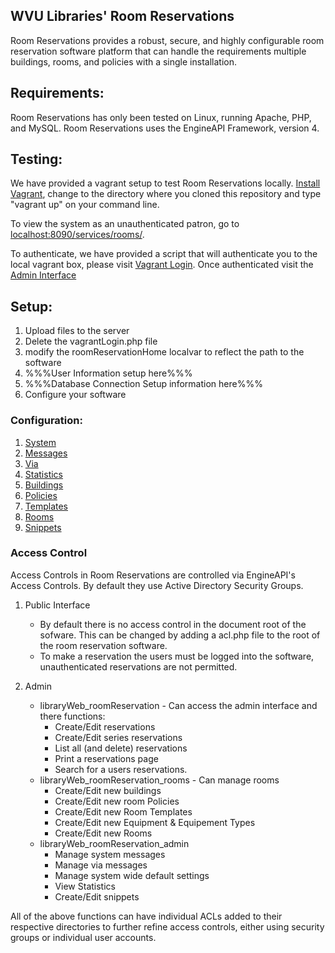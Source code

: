 ## WVU Libraries' Room Reservations

Room Reservations provides a robust, secure, and highly configurable room reservation software platform that can handle the requirements multiple buildings, rooms, and policies with a single installation. 

## Requirements:

Room Reservations has only been tested on Linux, running Apache, PHP, and MySQL. Room Reservations uses the EngineAPI Framework, version 4. 

## Testing:

We have provided a vagrant setup to test Room Reservations locally. [Install Vagrant](https://www.vagrantup.com/), change to the directory where you cloned this repository and type "vagrant up" on your command line.

To view the system as an unauthenticated patron, go to [localhost:8090/services/rooms/](http://localhost:8090/services/rooms/).

To authenticate, we have provided a script that will authenticate you to the local vagrant box, please visit [Vagrant Login](http://localhost:8090/services/rooms/vagrantLogin.php). Once authenticated visit the [Admin Interface](http://localhost:8090/services/rooms/admin)

## Setup:

1. Upload files to the server
1. Delete the vagrantLogin.php file
1. modify the roomReservationHome localvar to reflect the path to the software
1. %%%User Information setup here%%%
1. %%%Database Connection Setup information here%%%
1. Configure your software

### Configuration:

1. [System](https://github.lib.wvu.edu/wvulibraries/Room-Reservations/tree/documentation/src/admin/config/settings/README.md)
1. [Messages](https://github.lib.wvu.edu/wvulibraries/Room-Reservations/tree/documentation/src/admin/config/messages/README.md)
1. [Via](https://github.lib.wvu.edu/wvulibraries/Room-Reservations/tree/documentation/src/admin/config/via/README.md)
1. [Statistics](https://github.lib.wvu.edu/wvulibraries/Room-Reservations/tree/documentation/src/admin/config/statistics/README.md)
1. [Buildings](https://github.lib.wvu.edu/wvulibraries/Room-Reservations/tree/documentation/src/admin/roommanagement/buildings/README.md)
1. [Policies](https://github.lib.wvu.edu/wvulibraries/Room-Reservations/tree/documentation/src/admin/roommanagement/policies/README.md)
1. [Templates](https://github.lib.wvu.edu/wvulibraries/Room-Reservations/tree/documentation/src/admin/roommanagement/templates/README.md)
1. [Rooms](https://github.lib.wvu.edu/wvulibraries/Room-Reservations/tree/documentation/src/admin/roommanagement/rooms/README.md)
1. [Snippets](https://github.lib.wvu.edu/wvulibraries/Room-Reservations/tree/documentation/src/admin/config/snippets/README.md)

### Access Control

Access Controls in Room Reservations are controlled via EngineAPI's Access Controls. By default they use Active Directory Security Groups. 

1. Public Interface
	* By default there is no access control in the document root of the sofware. This can be changed by adding a acl.php file to the root of the room reservation software.
	* To make a reservation the users must be logged into the software, unauthenticated reservations are not permitted. 

1. Admin
	* libraryWeb_roomReservation - Can access the admin interface and there functions:
		* Create/Edit reservations
		* Create/Edit series reservations
		* List all (and delete) reservations
		* Print a reservations page
		* Search for a users reservations. 
	* libraryWeb_roomReservation_rooms - Can manage rooms
		* Create/Edit new buildings
		* Create/Edit new room Policies
		* Create/Edit new Room Templates
		* Create/Edit new Equipment & Equipement Types
		* Create/Edit new Rooms
	* libraryWeb_roomReservation_admin 
		* Manage system messages
		* Manage via messages
		* Manage system wide default settings
		* View Statistics
		* Create/Edit snippets

All of the above functions can have individual ACLs added to their respective directories to further refine access controls, either using security groups or individual user accounts. 